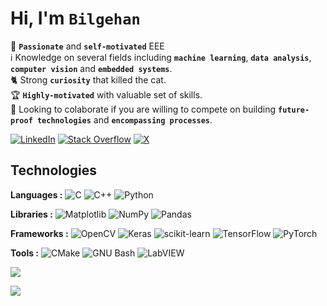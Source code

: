 # Hi, I'm `Bilgehan`
👤 **`Passionate`** and **`self-motivated`** EEE<br>ℹ️ Knowledge on several fields including **`machine learning`**, **`data analysis`**, **`computer vision`** and **`embedded systems`**.<br>🐈 Strong **`curiosity`** that killed the cat.<br>🏆 **`Highly-motivated`** with valuable set of skills.<br>🎯 Looking to colaborate if you are willing to compete on building **`future-proof technologies`** and **`encompassing processes`**.

[![LinkedIn](https://img.shields.io/badge/LinkedIn-%230077B5.svg?logo=linkedin&logoColor=white)](https://linkedin.com/in/ahmet-bilgehan-ser%C3%A7e-568584243/) [![Stack Overflow](https://img.shields.io/badge/-Stackoverflow-FE7A16?logo=stack-overflow&logoColor=white)](https://stackoverflow.com/users/19786627/sparrowhere) [![X](https://img.shields.io/badge/X-black.svg?logo=X&logoColor=white)](https://x.com/bilgehans___)

## Technologies
**Languages :** ![C](https://img.shields.io/badge/C-A8B9CC?logo=c&logoColor=fff&style=flat)
![C++](https://img.shields.io/badge/C%2B%2B-00599C?logo=cplusplus&logoColor=fff&style=flat)
![Python](https://img.shields.io/badge/Python-3776AB?logo=python&logoColor=fff&style=flat)

**Libraries :** ![Matplotlib](https://img.shields.io/badge/Matplotlib-%23ffffff.svg?style=flat-square&logo=Matplotlib&logoColor=black)
![NumPy](https://img.shields.io/badge/NumPy-013243?logo=numpy&logoColor=fff&style=flat)
![Pandas](https://img.shields.io/badge/pandas-150458?logo=pandas&logoColor=fff&style=flat)

**Frameworks :** ![OpenCV](https://img.shields.io/badge/OpenCV-5C3EE8?logo=opencv&logoColor=fff&style=flat)
![Keras](https://img.shields.io/badge/Keras-D00000?logo=keras&logoColor=fff&style=flat)
![scikit-learn](https://img.shields.io/badge/scikit--learn-F7931E?logo=scikitlearn&logoColor=fff&style=flat)
![TensorFlow](https://img.shields.io/badge/TensorFlow-FF6F00?logo=tensorflow&logoColor=fff&style=flat)
![PyTorch](https://img.shields.io/badge/PyTorch-EE4C2C?logo=pytorch&logoColor=fff&style=flat)

**Tools :** ![CMake](https://img.shields.io/badge/CMake-064F8C?logo=cmake&logoColor=fff&style=flat)
![GNU Bash](https://img.shields.io/badge/GNU%20Bash-4EAA25?logo=gnubash&logoColor=fff&style=flat)
![LabVIEW](https://img.shields.io/badge/LabVIEW-FFDB00?logo=labview&logoColor=000&style=flat)


![](https://github-readme-stats.vercel.app/api/top-langs/?username=SparrowHere&theme=nord&hide_border=true&include_all_commits=true&count_private=false&layout=compact)

[![](https://visitcount.itsvg.in/api?id=SparrowHere&icon=5&color=0)](https://visitcount.itsvg.in)

